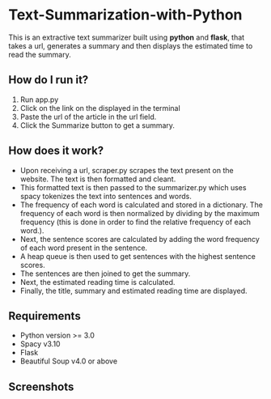 # Text-Summarization-with-Python
This is an extractive text summarizer built using **python** and **flask**, that takes a url, generates a summary and then displays the estimated time to read the summary.

## How do I run it?
1. Run app.py
2. Click on the link on the displayed in the terminal
3. Paste the url of the article in the url field.
4. Click the Summarize button to get a summary.

## How does it work?
- Upon receiving a url, scraper.py scrapes the text present on the website. The text is then formatted and cleant.
- This formatted text is then passed to the summarizer.py which uses spacy  tokenizes the text into sentences and words.
- The frequency of each word is calculated and stored in a dictionary. The frequency of each word is then normalized by dividing by the maximum frequency (this is done in order to find the relative frequency of each word.).
- Next, the sentence scores are calculated by adding the word frequency of each word present in the sentence.
- A heap queue is then used to get sentences with the highest sentence scores.
- The sentences are then joined to get the summary.
- Next, the estimated reading time is calculated.
- Finally, the title, summary and estimated reading time are displayed.


## Requirements
- Python version >= 3.0
- Spacy v3.10
- Flask
- Beautiful Soup v4.0 or above

## Screenshots

